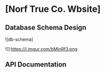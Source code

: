 # [Norf True Co. Wbsite]

## Database Schema Design

![db-schema]

![]:https://i.imgur.com/bMinRf3.png

## API Documentation
